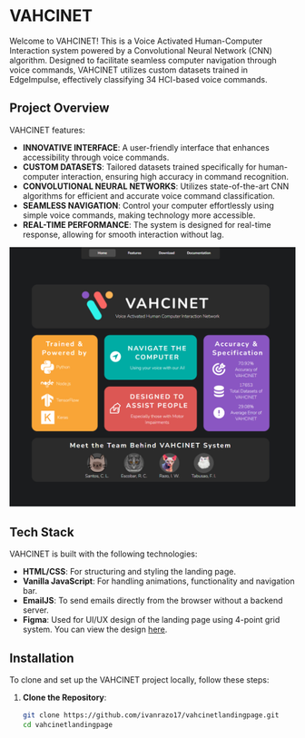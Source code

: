 # VAHCINET

Welcome to VAHCINET! This is a Voice Activated Human-Computer Interaction system powered by a Convolutional Neural Network (CNN) algorithm. Designed to facilitate seamless computer navigation through voice commands, VAHCINET utilizes custom datasets trained in EdgeImpulse, effectively classifying 34 HCI-based voice commands.

## Project Overview

VAHCINET features:
- **INNOVATIVE INTERFACE**: A user-friendly interface that enhances accessibility through voice commands.
- **CUSTOM DATASETS**: Tailored datasets trained specifically for human-computer interaction, ensuring high accuracy in command recognition.
- **CONVOLUTIONAL NEURAL NETWORKS**: Utilizes state-of-the-art CNN algorithms for efficient and accurate voice command classification.
- **SEAMLESS NAVIGATION**: Control your computer effortlessly using simple voice commands, making technology more accessible.
- **REAL-TIME PERFORMANCE**: The system is designed for real-time response, allowing for smooth interaction without lag.

![VAHCINET Thumbnail](/assets/thumbnail.PNG)

## Tech Stack

VAHCINET is built with the following technologies:
- **HTML/CSS**: For structuring and styling the landing page.
- **Vanilla JavaScript**: For handling animations, functionality and navigation bar.
- **EmailJS**: To send emails directly from the browser without a backend server.
- **Figma**: Used for UI/UX design of the landing page using 4-point grid system. You can view the design [here](https://figmashort.link/3apw8b).

## Installation

To clone and set up the VAHCINET project locally, follow these steps:

1. **Clone the Repository**:

   ```bash
   git clone https://github.com/ivanrazo17/vahcinetlandingpage.git
   cd vahcinetlandingpage
